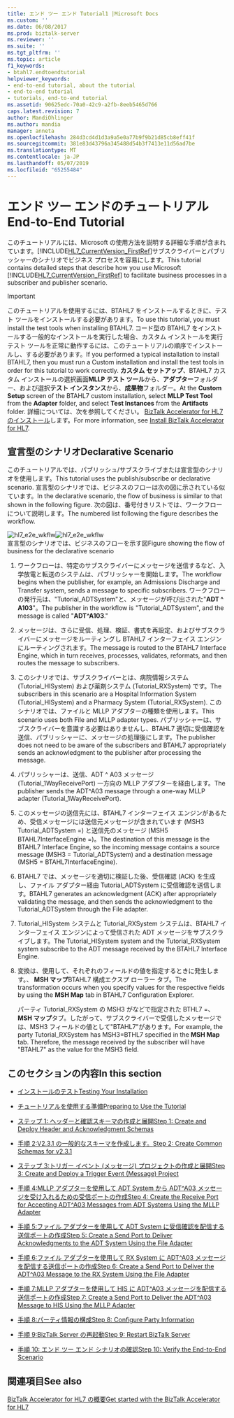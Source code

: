 ```yaml
---
title: エンド ツー エンド Tutorial1 |Microsoft Docs
ms.custom: ''
ms.date: 06/08/2017
ms.prod: biztalk-server
ms.reviewer: ''
ms.suite: ''
ms.tgt_pltfrm: ''
ms.topic: article
f1_keywords:
- btahl7.endtoendtutorial
helpviewer_keywords:
- end-to-end tutorial, about the tutorial
- end-to-end tutorial
- tutorials, end-to-end tutorial
ms.assetid: 90625edc-70a0-42c9-a2fb-8eeb5465d766
caps.latest.revision: 7
author: MandiOhlinger
ms.author: mandia
manager: anneta
ms.openlocfilehash: 284d3cd4d1d3a9a5e0a77b9f9b21d85cb8eff41f
ms.sourcegitcommit: 381e83d43796a345488d54b3f7413e11d56ad7be
ms.translationtype: MT
ms.contentlocale: ja-JP
ms.lasthandoff: 05/07/2019
ms.locfileid: "65255484"
---
```

# <a name="end-to-end-tutorial"></a><span data-ttu-id="f7553-102">エンド ツー エンドのチュートリアル</span><span class="sxs-lookup"><span data-stu-id="f7553-102">End-to-End Tutorial</span></span>
<span data-ttu-id="f7553-103">このチュートリアルには、Microsoft の使用方法を説明する詳細な手順が含まれています。[!INCLUDE[HL7_CurrentVersion_FirstRef](../../includes/hl7-currentversion-firstref-md.md)]サブスクライバーとパブリッシャーのシナリオでビジネス プロセスを容易にします。</span><span class="sxs-lookup"><span data-stu-id="f7553-103">This tutorial contains detailed steps that describe how you use Microsoft [!INCLUDE[HL7_CurrentVersion_FirstRef](../../includes/hl7-currentversion-firstref-md.md)] to facilitate business processes in a subscriber and publisher scenario.</span></span>  
  
> [!IMPORTANT]
>  <span data-ttu-id="f7553-104">このチュートリアルを使用するには、BTAHL7 をインストールするときに、テスト ツールをインストールする必要があります。</span><span class="sxs-lookup"><span data-stu-id="f7553-104">To use this tutorial, you must install the test tools when installing BTAHL7.</span></span> <span data-ttu-id="f7553-105">コード型の BTAHL7 をインストールする一般的なインストールを実行した場合、カスタム インストールを実行テスト ツールを正常に動作するには、このチュートリアルの順序でインストールし、する必要があります。</span><span class="sxs-lookup"><span data-stu-id="f7553-105">If you performed a typical installation to install BTAHL7, then you must run a Custom installation and install the test tools in order for this tutorial to work correctly.</span></span> <span data-ttu-id="f7553-106">**カスタム セットアップ**、BTAHL7 カスタム インストールの選択画面**MLLP テスト ツール**から、**アダプター**フォルダー、および選択**テスト インスタンス**から、**成果物**フォルダー。</span><span class="sxs-lookup"><span data-stu-id="f7553-106">At the **Custom Setup** screen of the BTAHL7 custom installation, select **MLLP Test Tool** from the **Adapter** folder, and select **Test Instances** from the **Artifacts** folder.</span></span> <span data-ttu-id="f7553-107">詳細については、次を参照してください。 [BizTalk Accelerator for HL7 のインストール](../../adapters-and-accelerators/accelerator-hl7/install-biztalk-accelerator-for-hl7.md)します。</span><span class="sxs-lookup"><span data-stu-id="f7553-107">For more information, see [Install BizTalk Accelerator for HL7](../../adapters-and-accelerators/accelerator-hl7/install-biztalk-accelerator-for-hl7.md).</span></span>  
  
## <a name="declarative-scenario"></a><span data-ttu-id="f7553-108">宣言型のシナリオ</span><span class="sxs-lookup"><span data-stu-id="f7553-108">Declarative Scenario</span></span>  
 <span data-ttu-id="f7553-109">このチュートリアルでは、パブリッシュ/サブスクライブまたは宣言型のシナリオを使用します。</span><span class="sxs-lookup"><span data-stu-id="f7553-109">This tutorial uses the publish/subscribe or declarative scenario.</span></span> <span data-ttu-id="f7553-110">宣言型のシナリオでは、ビジネスのフローは次の図に示されている似ています。</span><span class="sxs-lookup"><span data-stu-id="f7553-110">In the declarative scenario, the flow of business is similar to that shown in the following figure.</span></span> <span data-ttu-id="f7553-111">次の図は、番号付きリストでは、ワークフローについて説明します。</span><span class="sxs-lookup"><span data-stu-id="f7553-111">The numbered list following the figure describes the workflow.</span></span>  
  
 <span data-ttu-id="f7553-112">![](../../adapters-and-accelerators/accelerator-hl7/media/hl7-e2e-wkflw.gif "hl7_e2e_wkflw")</span><span class="sxs-lookup"><span data-stu-id="f7553-112">![](../../adapters-and-accelerators/accelerator-hl7/media/hl7-e2e-wkflw.gif "hl7_e2e_wkflw")</span></span>  
<span data-ttu-id="f7553-113">宣言型のシナリオでは、ビジネスのフローを示す図</span><span class="sxs-lookup"><span data-stu-id="f7553-113">Figure showing the flow of business for the declarative scenario</span></span>  
  
1.  <span data-ttu-id="f7553-114">ワークフローは、特定のサブスクライバーにメッセージを送信するなど、入学放電と転送のシステムは、パブリッシャーを開始します。</span><span class="sxs-lookup"><span data-stu-id="f7553-114">The workflow begins when the publisher, for example, an Admissions Discharge and Transfer system, sends a message to specific subscribers.</span></span> <span data-ttu-id="f7553-115">ワークフローの発行元は、"Tutorial_ADTSystem"と、メッセージが呼び出された"**ADT ^ A103**"。</span><span class="sxs-lookup"><span data-stu-id="f7553-115">The publisher in the workflow is "Tutorial_ADTSystem", and the message is called "**ADT^A103**."</span></span>  
  
2.  <span data-ttu-id="f7553-116">メッセージは、さらに受信、処理、検証、書式を再設定、およびサブスクライバーにメッセージをルーティングし BTAHL7 インターフェイス エンジンにルーティングされます。</span><span class="sxs-lookup"><span data-stu-id="f7553-116">The message is routed to the BTAHL7 Interface Engine, which in turn receives, processes, validates, reformats, and then routes the message to subscribers.</span></span>  
  
3.  <span data-ttu-id="f7553-117">このシナリオでは、サブスクライバーとは、病院情報システム (Tutorial_HISystem) および薬剤システム (Tutorial_RXSystem) です。</span><span class="sxs-lookup"><span data-stu-id="f7553-117">The subscribers in this scenario are a Hospital Information System (Tutorial_HISystem) and a Pharmacy System (Tutorial_RXSystem).</span></span> <span data-ttu-id="f7553-118">このシナリオでは、ファイルと MLLP アダプターの種類を使用します。</span><span class="sxs-lookup"><span data-stu-id="f7553-118">This scenario uses both File and MLLP adapter types.</span></span> <span data-ttu-id="f7553-119">パブリッシャーは、サブスクライバーを意識する必要はありませんし、BTAHL7 適切に受信確認を送信、パブリッシャーに、メッセージの処理後にします。</span><span class="sxs-lookup"><span data-stu-id="f7553-119">The publisher does not need to be aware of the subscribers and BTAHL7 appropriately sends an acknowledgment to the publisher after processing the message.</span></span>  
  
4.  <span data-ttu-id="f7553-120">パブリッシャーは、送信、ADT ^ A03 メッセージ (Tutorial_1WayReceivePort) 一方向の MLLP アダプターを経由します。</span><span class="sxs-lookup"><span data-stu-id="f7553-120">The publisher sends the ADT^A03 message through a one-way MLLP adapter (Tutorial_1WayReceivePort).</span></span>  
  
5.  <span data-ttu-id="f7553-121">このメッセージの送信先には、BTAHL7 インターフェイス エンジンがあるため、受信メッセージには送信元メッセージが含まれています (MSH3 Tutorial_ADTSystem =) と送信先のメッセージ (MSH5 BTAHL7InterfaceEngine =)。</span><span class="sxs-lookup"><span data-stu-id="f7553-121">The destination of this message is the BTAHL7 Interface Engine, so the incoming message contains a source message (MSH3 = Tutorial_ADTSystem) and a destination message (MSH5 = BTAHL7InterfaceEngine).</span></span>  
  
6.  <span data-ttu-id="f7553-122">BTAHL7 では、メッセージを適切に検証した後、受信確認 (ACK) を生成し、ファイル アダプター経由 Tutorial_ADTSystem に受信確認を送信します。</span><span class="sxs-lookup"><span data-stu-id="f7553-122">BTAHL7 generates an acknowledgment (ACK) after appropriately validating the message, and then sends the acknowledgment to the Tutorial_ADTSystem through the File adapter.</span></span>  
  
7.  <span data-ttu-id="f7553-123">Tutorial_HISystem システムと Tutorial_RXSystem システムは、BTAHL7 インターフェイス エンジンによって受信された ADT メッセージをサブスクライブします。</span><span class="sxs-lookup"><span data-stu-id="f7553-123">The Tutorial_HISystem system and the Tutorial_RXSystem system subscribe to the ADT message received by the BTAHL7 Interface Engine.</span></span>  
  
8.  <span data-ttu-id="f7553-124">変換は、使用して、それぞれのフィールドの値を指定するときに発生します。、 **MSH マップ**BTAHL7 構成エクスプ ローラー タブ。</span><span class="sxs-lookup"><span data-stu-id="f7553-124">The transformation occurs when you specify values for the respective fields by using the **MSH Map** tab in BTAHL7 Configuration Explorer.</span></span>  
  
     <span data-ttu-id="f7553-125">パーティ Tutorial_RXSystem の MSH3 がなどで指定された BTHL7 =、 **MSH マップ**タブ。したがって、サブスクライバーで受信したメッセージでは、MSH3 フィールドの値として"BTAHL7"があります。</span><span class="sxs-lookup"><span data-stu-id="f7553-125">For example, the party Tutorial_RXSystem has MSH3=BTHL7 specified in the **MSH Map** tab. Therefore, the message received by the subscriber will have "BTAHL7" as the value for the MSH3 field.</span></span>  
  
## <a name="in-this-section"></a><span data-ttu-id="f7553-126">このセクションの内容</span><span class="sxs-lookup"><span data-stu-id="f7553-126">In this section</span></span>  
  
-   [<span data-ttu-id="f7553-127">インストールのテスト</span><span class="sxs-lookup"><span data-stu-id="f7553-127">Testing Your Installation</span></span>](../../adapters-and-accelerators/accelerator-hl7/testing-your-installation.md)  
  
-   [<span data-ttu-id="f7553-128">チュートリアルを使用する準備</span><span class="sxs-lookup"><span data-stu-id="f7553-128">Preparing to Use the Tutorial</span></span>](../../adapters-and-accelerators/accelerator-hl7/preparing-to-use-the-tutorial2.md)  
  
-   [<span data-ttu-id="f7553-129">ステップ 1: ヘッダーと確認スキーマの作成と展開</span><span class="sxs-lookup"><span data-stu-id="f7553-129">Step 1: Create and Deploy Header and Acknowledgment Schemas</span></span>](../../adapters-and-accelerators/accelerator-hl7/step-1-create-and-deploy-header-and-acknowledgment-schemas.md)  
  
-   [<span data-ttu-id="f7553-130">手順 2:V2.3.1 の一般的なスキーマを作成します。</span><span class="sxs-lookup"><span data-stu-id="f7553-130">Step 2: Create Common Schemas for v2.3.1</span></span>](../../adapters-and-accelerators/accelerator-hl7/step-2-create-common-schemas-for-v2-3-1.md)  
  
-   [<span data-ttu-id="f7553-131">ステップ 3:トリガー イベント (メッセージ) プロジェクトの作成と展開</span><span class="sxs-lookup"><span data-stu-id="f7553-131">Step 3: Create and Deploy a Trigger Event (Message) Project</span></span>](../../adapters-and-accelerators/accelerator-hl7/step-3-create-and-deploy-a-trigger-event-message-project.md)  
  
-   [<span data-ttu-id="f7553-132">手順 4:MLLP アダプターを使用して ADT System から ADT^A03 メッセージを受け入れるための受信ポートの作成</span><span class="sxs-lookup"><span data-stu-id="f7553-132">Step 4: Create the Receive Port for Accepting ADT^A03 Messages from ADT Systems Using the MLLP Adapter</span></span>](../../adapters-and-accelerators/accelerator-hl7/step-4-create-receive-port-to-accept-adt^a03-messages-from-adt-using-mllp.md)  
  
-   [<span data-ttu-id="f7553-133">手順 5:ファイル アダプターを使用して ADT System に受信確認を配信する送信ポートの作成</span><span class="sxs-lookup"><span data-stu-id="f7553-133">Step 5: Create a Send Port to Deliver Acknowledgments to the ADT System Using the File Adapter</span></span>](../../adapters-and-accelerators/accelerator-hl7/step-5-create-send-port-to-deliver-acknowledgments-to-adt-system-using-file.md)  
  
-   [<span data-ttu-id="f7553-134">手順 6:ファイル アダプターを使用して RX System に ADT^A03 メッセージを配信する送信ポートの作成</span><span class="sxs-lookup"><span data-stu-id="f7553-134">Step 6: Create a Send Port to Deliver the ADT^A03 Message to the RX System Using the File Adapter</span></span>](../../adapters-and-accelerators/accelerator-hl7/step-6-create-send-port-to-deliver-adt^a03-message-to-rx-system-using-file.md)  
  
-   [<span data-ttu-id="f7553-135">手順 7:MLLP アダプターを使用して HIS に ADT^A03 メッセージを配信する送信ポートの作成</span><span class="sxs-lookup"><span data-stu-id="f7553-135">Step 7: Create a Send Port to Deliver the ADT^A03 Message to HIS Using the MLLP Adapter</span></span>](../../adapters-and-accelerators/accelerator-hl7/step-7-create-send-port-to-deliver-adt^a03-message-to-his-using-mllp-adapter.md)  
  
-   [<span data-ttu-id="f7553-136">手順 8:パーティ情報の構成</span><span class="sxs-lookup"><span data-stu-id="f7553-136">Step 8: Configure Party Information</span></span>](../../adapters-and-accelerators/accelerator-hl7/step-8-configure-party-information.md)  
  
-   [<span data-ttu-id="f7553-137">手順 9:BizTalk Server の再起動</span><span class="sxs-lookup"><span data-stu-id="f7553-137">Step 9: Restart BizTalk Server</span></span>](../../adapters-and-accelerators/accelerator-hl7/step-9-restart-biztalk-server.md)  
  
-   [<span data-ttu-id="f7553-138">手順 10: エンド ツー エンド シナリオの確認</span><span class="sxs-lookup"><span data-stu-id="f7553-138">Step 10: Verify the End-to-End Scenario</span></span>](../../adapters-and-accelerators/accelerator-hl7/step-10-verify-the-end-to-end-scenario.md)

## <a name="see-also"></a><span data-ttu-id="f7553-139">関連項目</span><span class="sxs-lookup"><span data-stu-id="f7553-139">See also</span></span>
[<span data-ttu-id="f7553-140">BizTalk Accelerator for HL7 の概要</span><span class="sxs-lookup"><span data-stu-id="f7553-140">Get started with the BizTalk Accelerator for HL7</span></span>](../../adapters-and-accelerators/accelerator-hl7/get-started-with-the-biztalk-accelerator-for-hl7.md)